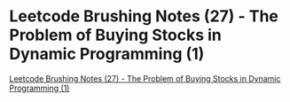 # Leetcode Brushing Notes (27) - The Problem of Buying Stocks in Dynamic Programming (1)
[Leetcode Brushing Notes (27) - The Problem of Buying Stocks in Dynamic Programming (1)](https://aiwithcloud.com/2022/09/16/leetcode_brushing_notes_27___the_problem_of_buying_stocks_in_dynamic_programming_1/)